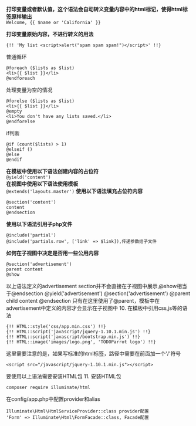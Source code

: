  **打印变量或者默认值，这个语法会自动转义变量内容中的html标记，使得html标签原样输出**  
`Welcome, {{ $name or 'California' }}`  

**打印变量原始内容，不进行转义的用法**  

`{!! 'My list <script>alert("spam spam spam!")</script>' !!}`  


普通循环
```
@foreach ($lists as $list)
<li>{{ $list }}</li>
@endforeach
```
处理变量为空的情况
```
@forelse ($lists as $list)
<li>{{ $list }}</li>
@empty
<li>You don't have any lists saved.</li>
@endforelse
```
if判断
```
@if (count($lists) > 1)
@elseif ()
@else
@endif
```
**在模板中使用以下语法创建内容的占位符**  
`@yield('content')`  
**在视图中使用以下语法使用模板**  
`@extends('layouts.master')`
**使用以下语法填充占位符内容**  
```
@section('content')
content
@endsection
```
**使用以下语法引用子php文件**
```
@include('partial')
@include('partials.row', ['link' => $link]),传递参数给子文件
```
**如何在子视图中决定是否用一些公用内容**
```
@section('advertisement')
parent content
@show
```
以上语法定义的advertisement section并不会直接在子视图中展示,@show相当于@endsection @yield('advertisement')
@section('advertisement')
@parent
child content
@endsection
只有在这里使用了@parent，模板中在advertisement中定义的内容才会显示在子视图中
10. 在模板中引用css,js等的语法
```
{!! HTML::style('css/app.min.css') !!}
{!! HTML::script('javascript/jquery-1.10.1.min.js') !!}
{!! HTML::script('javascript/bootstrap.min.js') !!}
{!! HTML::image('images/logo.png', 'TODOParrot logo') !!}
```
这里需要注意的是，如果写标准的html标签，路径中需要在前面加一个'/'符号
```
<script src="/javascript/jquery-1.10.1.min.js"></script>
```
要使用以上语法需要安装HTML包
11. 安装HTML包
```
composer require illuminate/html
```
在config/app.php中配置provider和alias
```
Illuminate\Html\HtmlServiceProvider::class provider配置
'Form' => Illuminate\Html\FormFacade::class, Facade配置
```
